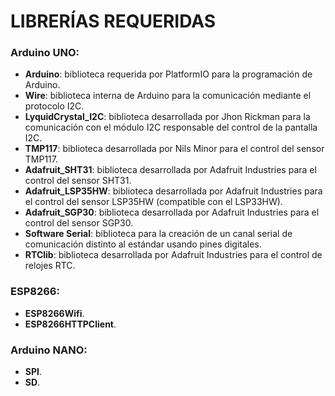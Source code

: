# LIBRERÍAS REQUERIDAS

### Arduino UNO:
* **Arduino**: biblioteca requerida por PlatformIO para la programación de Arduino.
* **Wire**: biblioteca interna de Arduino para la comunicación mediante el protocolo I2C.
* **LyquidCrystal_I2C**: biblioteca desarrollada por Jhon Rickman para la comunicación con el módulo I2C responsable del control de la pantalla I2C.
* **TMP117**: biblioteca desarrollada por Nils Minor para el control del sensor TMP117.
* **Adafruit_SHT31**: biblioteca desarrollada por Adafruit Industries para el control del sensor SHT31.
* **Adafruit_LSP35HW**: biblioteca desarrollada por Adafruit Industries para el control del sensor LSP35HW (compatible con el LSP33HW).
* **Adafruit_SGP30**: biblioteca desarrollada por Adafruit Industries para el control del sensor SGP30.
* **Software Serial**: biblioteca para la creación de un canal serial de comunicación distinto al estándar usando pines digitales. 
* **RTClib**: biblioteca desarrollada por Adafruit Industries para el control de relojes RTC.

### ESP8266:

* **ESP8266Wifi**.
* **ESP8266HTTPClient**. 

### Arduino NANO:

* **SPI**.
* **SD**.
